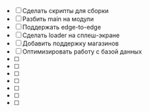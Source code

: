  - [ ] Сделать скрипты для сборки
 - [ ] Разбить main на модули
 - [ ] Поддержать edge-to-edge
 - [ ] Сделать loader на сплеш-экране
 - [ ] Добавить поддержку магазинов
 - [ ] Оптимизировать работу с базой данных
 - [ ]
 - [ ]
 - [ ]
 - [ ]
 - [ ]
 - [ ]
 - [ ]
